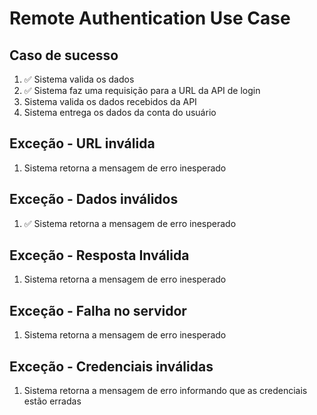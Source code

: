 # Remote Authentication Use Case

## Caso de sucesso

1. ✅ Sistema valida os dados
2. ✅ Sistema faz uma requisição para a URL da API de login
3. Sistema valida os dados recebidos da API
4. Sistema entrega os dados da conta do usuário

## Exceção - URL inválida

1. Sistema retorna a mensagem de erro inesperado

## Exceção - Dados inválidos

1. ✅ Sistema retorna a mensagem de erro inesperado

## Exceção - Resposta Inválida

1. Sistema retorna a mensagem de erro inesperado

## Exceção - Falha no servidor

1. Sistema retorna a mensagem de erro inesperado

## Exceção - Credenciais inválidas

1. Sistema retorna a mensagem de erro informando que as credenciais estão erradas
